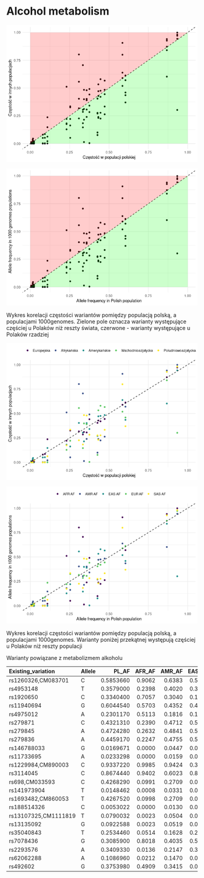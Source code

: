 Alcohol metabolism
================

![](alko_files/figure-gfm/scatter_plot_two_colors-1.png)<!-- -->

![](alko_files/figure-gfm/scatter_plot_two_colors_ENG-1.png)<!-- -->

Wykres korelacji częstości wariantów pomiędzy populacją polską, a
populacjami 1000genomes. Zielone pole oznacza warianty występujące
częściej u Polaków niż reszty świata, czerwone - warianty występujące u
Polaków rzadziej

![](alko_files/figure-gfm/multiple_colors-1.png)<!-- -->

![](alko_files/figure-gfm/multiple_colors_ENG-1.png)<!-- -->

Wykres korelacji częstości wariantów pomiędzy populacją polską, a
populacjami 1000genomes. Warianty poniżej przekątnej występują częściej
u Polaków niż reszty populacji

Warianty powiązane z metabolizmem alkoholu

| Existing\_variation  | Allele |    PL\_AF | AFR\_AF | AMR\_AF | EAS\_AF | EUR\_AF | SAS\_AF |
|:---------------------|:-------|----------:|--------:|--------:|--------:|--------:|--------:|
| rs1260326,CM083701   | C      | 0.5853660 |  0.9062 |  0.6383 |  0.5188 |  0.5895 |  0.7996 |
| rs4953148            | T      | 0.3579000 |  0.2398 |  0.4020 |  0.3899 |  0.3062 |  0.4796 |
| rs1920650            | C      | 0.3340400 |  0.7057 |  0.3040 |  0.1458 |  0.2853 |  0.1830 |
| rs11940694           | G      | 0.6044540 |  0.5703 |  0.4352 |  0.4593 |  0.6123 |  0.3701 |
| rs4975012            | A      | 0.2301170 |  0.5113 |  0.1816 |  0.1280 |  0.2217 |  0.1748 |
| rs279871             | C      | 0.4321310 |  0.2390 |  0.4712 |  0.5327 |  0.4284 |  0.2311 |
| rs279845             | A      | 0.4724280 |  0.2632 |  0.4841 |  0.5665 |  0.4443 |  0.3333 |
| rs279836             | A      | 0.4459170 |  0.2247 |  0.4755 |  0.5794 |  0.4205 |  0.2771 |
| rs146788033          | G      | 0.0169671 |  0.0000 |  0.0447 |  0.0010 |  0.0249 |  0.0031 |
| rs11733695           | A      | 0.0233298 |  0.0000 |  0.0159 |  0.0010 |  0.0070 |  0.0204 |
| rs1229984,CM890003   | C      | 0.9337220 |  0.9985 |  0.9424 |  0.3026 |  0.9712 |  0.9796 |
| rs3114045            | C      | 0.8674440 |  0.9402 |  0.6023 |  0.8403 |  0.8718 |  0.9264 |
| rs698,CM033593       | C      | 0.4268290 |  0.0991 |  0.2709 |  0.0764 |  0.4046 |  0.2761 |
| rs141973904          | T      | 0.0148462 |  0.0008 |  0.0331 |  0.0010 |  0.0159 |  0.0010 |
| rs1693482,CM860053   | T      | 0.4267520 |  0.0998 |  0.2709 |  0.0764 |  0.4046 |  0.2751 |
| rs188514326          | C      | 0.0053022 |  0.0000 |  0.0130 |  0.0000 |  0.0040 |  0.0010 |
| rs13107325,CM1111819 | T      | 0.0790032 |  0.0023 |  0.0504 |  0.0000 |  0.0795 |  0.0000 |
| rs13135092           | G      | 0.0922588 |  0.0023 |  0.0519 |  0.0000 |  0.0855 |  0.0000 |
| rs35040843           | T      | 0.2534460 |  0.0514 |  0.1628 |  0.2212 |  0.3260 |  0.3344 |
| rs7078436            | G      | 0.3085900 |  0.8018 |  0.4035 |  0.5565 |  0.3171 |  0.2260 |
| rs2293576            | A      | 0.3409330 |  0.0136 |  0.2147 |  0.3988 |  0.3111 |  0.4836 |
| rs62062288           | A      | 0.1086960 |  0.0212 |  0.1470 |  0.0010 |  0.2366 |  0.0624 |
| rs492602             | G      | 0.3753980 |  0.4909 |  0.3415 |  0.0040 |  0.4414 |  0.2832 |

<!-- 2. Polish vs gnomAD Non-Finnish European for 23 variants with know association: -->
<!-- ```{r known_variants_plot, echo=FALSE} -->
<!-- alko_df %>% filter(Association=='confirmed') %>% -->
<!--   ggplot(aes(y=PL_AF,x=as.numeric(EUR_AF))) +  -->
<!--   geom_point(col="#48C095") +  -->
<!--   geom_smooth(method = 'lm',se=F,col='#27384A',formula = 'y~x') + -->
<!--   theme_classic() +  -->
<!--   xlab('gnomAD3g_AF_NFE') + -->
<!--   ylab('AF in PL population')  -->
<!-- ``` -->
<!-- \newpage -->
<!-- 3. Top 10 and bottom 10 between Polish and gnomAD Non Finnish European for all genes -->
<!-- ```{r, 10_diff_barplot, echo=FALSE, message=F} -->
<!-- af_outlier_gnomad %>% -->
<!--   ggplot(aes(x=nfe_diff*100,y = reorder(Existing_variation,-nfe_diff*100))) +  -->
<!--   geom_bar(stat = 'identity',fill='#48C095') + theme_classic() + -->
<!--   ylab('rsid ') + xlab('Difference between AF in Polish and European populations') + -->
<!--   geom_text(aes(label=paste(round(nfe_diff*100),'%'))) + -->
<!--   xlim(c(-100,100)) -->
<!-- ``` -->
<!-- \newpage -->
<!-- 4. Differences between Polish and gnomAD Non Finnish European for associated variants -->
<!-- ```{r, known_diff_barplot, echo=FALSE, message=F} -->
<!-- alko_df%>% filter(Association=='confirmed') %>% -->
<!--   ggplot(aes(x=nfe_diff*100,y = reorder(Existing_variation,-nfe_diff*100))) +  -->
<!--   geom_bar(stat = 'identity',fill='#48C095') + theme_classic() + -->
<!--   ylab('rsid ') + xlab('Difference between AF in Polish and European populations') + -->
<!--   geom_text(aes(label=paste(round(nfe_diff*100,2),'%'))) + -->
<!--   xlim(c(-10,10)) -->
<!-- ``` -->
